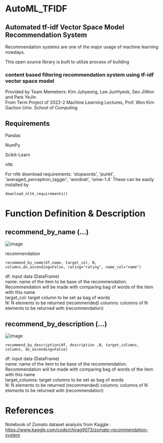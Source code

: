 # AutoML_TFIDF

## Automated tf-idf Vector Space Model Recommendation System    

Recommendation systems are one of the major usage of machine learning nowdays.    

This open source library is built to utilize process of building    

### content based filtering recommendation system using tf-idf vector space model

Provided by Team Memebers: Kim Juhyeong, Lee JunHyeok, Seo JiWon and Park YeJin    
From Term Project of 2022-2 Machine Learning Lectures, Prof. Won Kim    
Gachon Univ. School of Computing

## Requirements

Pandas

NumPy

Scikit-Learn

nltk     

For nltk download requirements: 'stopwords', 'punkt', 'averaged_perceptron_tagger', 'wordnet', 'omw-1.4' 
These can be easily installed by 

<code>download_nltk_requirements()</code>

# Function Definition & Description 

## recommend_by_name (...)

![image](https://user-images.githubusercontent.com/90828283/204347044-f3a2cc2a-3655-40a5-b151-78eb0042f64b.png)

recommendation 

<code>recommend_by_name(df,name, target_col, N, columns,do_ascending=False, rating="rating", name_col="name")</code>

df: input data (DataFrame)   
name: name of the item to be base of the recommendation. Recommendation will be made with comparing bag of words of the item with this name    
target_col:  target column to be set as bag of words    
N: N elements to be returned (recommended)
columns: columns of N elements to be returned with (recommendation)    
     
## recommend_by_description (...)

![image](https://user-images.githubusercontent.com/90828283/204347320-4f2c667f-84d7-4f72-ac78-f2d1a03ac41b.png)

<code>recommend_by_description(df, description ,N, target_columns, columns, do_ascending=False)</code>

df: input data (DataFrame)   
name: name of the item to be base of the recommendation. Recommendation will be made with comparing bag of words of the item with this name    
target_columns:  target columns to be set as bag of words    
N: N elements to be returned (recommended)
columns: columns of N elements to be returned with (recommendation)    

# References

Notebook of Zomato dataset analysis from Kaggle :  https://www.kaggle.com/code/chirag9073/zomato-recommendation-system


